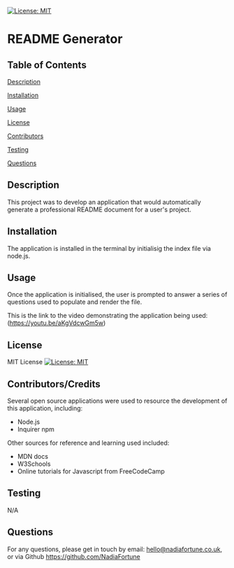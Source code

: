 
  [![License: MIT](https://img.shields.io/badge/License-MIT-yellow.svg)](https://opensource.org/licenses/MIT)
  # README Generator

  ## Table of Contents

  [Description](#description)

  [Installation](#installation)

  [Usage](#usage)

  [License](#license)

  [Contributors](#contributors)

  [Testing](#testing)

  [Questions](#questions)


  ## Description
  This project was to develop an application that would automatically generate a professional README document for a user's project. 

  ## Installation
  The application is installed in the terminal by initialisig the index file via node.js.

  ## Usage
  Once the application is initialised, the user is prompted to answer a series of questions used to populate and render the file.  

  This is the link to the  video demonstrating the application being used: (https://youtu.be/aKgVdcwGm5w)

  ## License
  MIT License  [![License: MIT](https://img.shields.io/badge/License-MIT-yellow.svg)](https://opensource.org/licenses/MIT)

  ## Contributors/Credits
   Several open source applications were used to resource the development of this application, including:  
   * Node.js  
   * Inquirer npm  
   
   Other sources for reference and learning used included:
   * MDN docs  
   * W3Schools  
   * Online tutorials for Javascript from FreeCodeCamp

  ## Testing
  N/A

  ## Questions
  
  For any questions, please get in touch by email: hello@nadiafortune.co.uk, or via Github
  https://github.com/NadiaFortune
